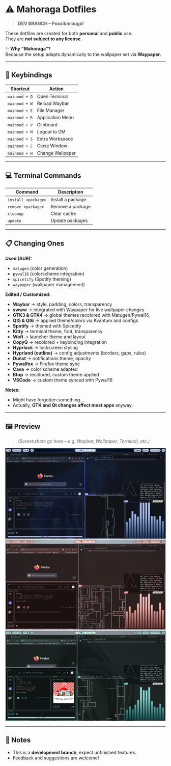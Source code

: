 # ⚠️ Mahoraga Dotfiles

> **DEV BRANCH – Possible bugs!**

These dotfiles are created for both **personal** and **public** use.  
They are **not subject to any license**.

✨ **Why "Mahoraga"?**  
Because the setup adapts dynamically to the wallpaper set via **Waypaper**.

---

## 🔑 Keybindings

| Shortcut      | Action           |
| ------------- | ---------------- |
| `mainmod + Q` | Open Terminal    |
| `mainmod + W` | Reload Waybar    |
| `mainmod + E` | File Manager     |
| `mainmod + R` | Application Menu |
| `mainmod + V` | Clipboard        |
| `mainmod + M` | Logout to DM     |
| `mainmod + S` | Extra Workspace  |
| `mainmod + C` | Close Window     |
| `mainmod + H` | Change Wallpaper |

---

## 💻 Terminal Commands

| Command             | Description       |
| ------------------- | ----------------- |
| `install <package>` | Install a package |
| `remove <package>`  | Remove a package  |
| `cleanup`           | Clear cache       |
| `update`            | Update packages   |

---

## 📋 Changing Ones

**Used (AUR):**

- `matugen` (color generation)
- `pywal16` (colorscheme integration)
- `spicetify` (Spotify theming)
- `waypaper` (wallpaper management)

**Edited / Customized:**

- **Waybar** → style, padding, colors, transparency
- **swww** → integrated with Waypaper for live wallpaper changes
- **GTK3 & GTK4** → global themes recolored with Matugen/Pywal16
- **Qt5 & Qt6** → applied theme/colors via Kvantum and configs
- **Spotify** → themed with Spicetify
- **Kitty** → terminal theme, font, transparency
- **Wofi** → launcher theme and layout
- **CopyQ** → recolored + keybinding integration
- **Hyprlock** → lockscreen styling
- **Hyprland (outline)** → config adjustments (borders, gaps, rules)
- **Dunst** → notifications theme, opacity
- **Pywalfox** → Firefox theme sync
- **Cava** → color scheme adapted
- **Btop** → recolored, custom theme applied
- **VSCode** → custom theme synced with Pywal16

**Notes:**

- Might have forgotten something…
- Actually, **GTK and Qt changes affect most apps** anyway.

---

## 🖼️ Preview

> _(Screenshots go here – e.g. Waybar, Wallpaper, Terminal, etc.)_

![preview](/Preview/1.png)
![preview](/Preview/2.png)
![preview](/Preview/3.png)

---

## 📌 Notes

- This is a **development branch**, expect unfinished features.
- Feedback and suggestions are welcome!
